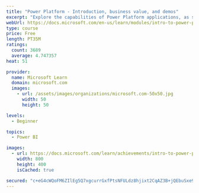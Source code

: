 ```yaml
---
title: "Power Platform - Introduction, business value, and demos"
excerpt: "Explore the capabilities of Power Platform applications, as seen in demonstrations and customer case studies."
webUrl: https://docs.microsoft.com/en-us/learn/modules/intro-to-power-platform-mba/
type: course
price: Free
length: PT35M
ratings:
  count: 3689
  average: 4.747357
heat: 51

provider:
  name: Microsoft Learn
  domain: microsoft.com
  images:
    - url: /assets/images/organizations/microsoft.com-50x50.jpg
      width: 50
      height: 50

levels:
  - Beginner

topics:
  - Power BI

images:
  - url: https://docs.microsoft.com/learn/achievements/intro-to-power-platform-social.png
    width: 800
    height: 400
    isCached: true

secured: "c+eG4cWQoFM6ZIlEg5Q7xgcurrGxfPtsNFULdz8hjixt2CqAZ3B+jQEbuSxe9M7SDQIk3xGkL3JbgQsBQtOAPhmjDhYOfsM5eWEQvU5BbFkqlKFNuupWPBD69VUDqz9jLopDMNzgUEHPLBWasqgNNhDazke1/u05/3fn6m6jiDXefmiO0GETaBK5mbfQUK2DKmAVt1E7j1mBp0JQh75qpOJ8zkOZ0X/B+GCZkZFYcLBv3fvF5H/SXEGuai3+zSt5eQDdOuiyy1ga9zOzKzuaTAIWRYk5G+MQPYLSn8pWJvNuPrXiKEFAyjaQHVRCs8WHhVOhhM5dTwZlASkMIQcN+0JSDHFlUN4PRVaKwEBpNeE2BnostsVlOGNxbsUbzu8QPZZ3fzgaOUbcRJwqzMmQEvDP0CValK23az9d9lEvhds=;yCzHDPu/HArG/xPVHsltpA=="
---
```


